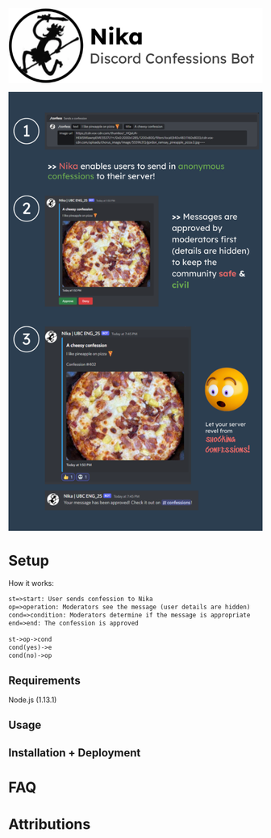 ![](images/titleBanner2.png)


![](images/newBan.png)

# Setup
How it works:

```flow
st=>start: User sends confession to Nika
op=>operation: Moderators see the message (user details are hidden)
cond=>condition: Moderators determine if the message is appropriate 
end=>end: The confession is approved

st->op->cond
cond(yes)->e
cond(no)->op
```


## Requirements
Node.js (1.13.1)


## Usage

## Installation + Deployment



# FAQ

# Attributions

